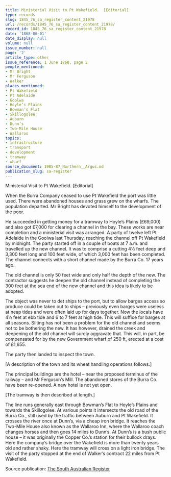 ```yaml
---
title: Ministerial Visit to Pt Wakefield.  [Editorial]
type: records
slug: 1845_76_sa_register_content_21978
url: /records/1845_76_sa_register_content_21978/
record_id: 1845_76_sa_register_content_21978
date: '1868-06-01'
date_display: null
volume: null
issue_number: null
page: '2'
article_type: other
issue_reference: 1 June 1868, page 2
people_mentioned:
- Mr Bright
- Mr Ferguson
- Walker
places_mentioned:
- Pt Wakefield
- Pt Adelaide
- Goolwa
- Hoyle’s Plains
- Bowman’s Flat
- Skillogolee
- Auburn
- Dunn’s
- Two-Mile House
- Wallaroo
topics:
- infrastructure
- transport
- development
- tramway
- wharf
source_document: 1985-87_Northern__Argus.md
publication_slug: sa-register
---
```


Ministerial Visit to Pt Wakefield.  [Editorial]

When the Burra Company ceased to use Pt Wakefield the port was little used.  There were abandoned houses and grass grew on the wharfs.  The population departed.  Mr Bright has devoted himself to the development of the poor.

He succeeded in getting money for a tramway to Hoyle’s Plains (£69,000) and also got £7,000 for clearing a channel in the bay.  These works are near completion and a ministerial visit was arranged.  A party of twelve left Pt Adelaide in the Goolwa last Thursday, reaching the channel off Pt Wakefield by midnight.  The party started off in a couple of boats at 7 a.m. and travelled up the new channel.  It was to comprise a cutting 4½ feet deep and 3,300 feet long and 100 feet wide, of which 3,000 feet has been completed.  The channel connects with a short channel made by the Burra Co. 17 years ago.

The old channel is only 50 feet wide and only half the depth of the new.  The contractor suggests he deepen the old channel instead of completing the 300 feet at the sea end of the new channel and this idea is likely to be adopted.

The object was never to det ships to the port, but to allow barges access so produce could be taken out to ships – previously even barges were useless at neap tides and were often laid up for days together.  Now the locals have 4½ feet at ebb tide and 6 to 7 feet at high tide.  This will suffice for barges at all seasons.  Silting has not been a problem for the old channel and seems not to be bothering the new.  It has however, drained the creek and deepening of the old channel will surely aggravate that.  This will, in part, be compensated for by the new Government wharf of 250 ft, erected at a cost of £1,655.

The party then landed to inspect the town.

[A description of the town and its wheat handling operations follows.]

The principal buildings are the hotel – near the proposed terminus of the railway – and Mr Ferguson’s Mill.  The abandoned stores of the Burra Co. have been re-opened.  A new hotel is not yet open.

[The tramway is then described at length.]

The line runs generally east through Bowman’s Flat to Hoyle’s Plains and towards the Skillogolee.  At various points it intersects the old road of the Burra Co., still used by the traffic between Auburn and Pt Wakefield.  It crosses the river once at Dunn’s, via a cheap iron bridge.  It reaches the Two-Mile House also known as the Wallaroo Inn, where the Wallaroo coach changes horses and then goes 14 miles to Dunn’s.  At Dunn’s is a bush public house – it was originally the Copper Co.’s station for their bullock drays.  Here the company’s bridge over the Wakefield is more than twenty years old and rather shaky.  Here the tramway will cross on a light iron bridge.  The visit of the party stopped at the end of Walker’s contract 22 miles from Pt Wakefield.

Source publication: [The South Australian Register](/publications/sa-register/)
